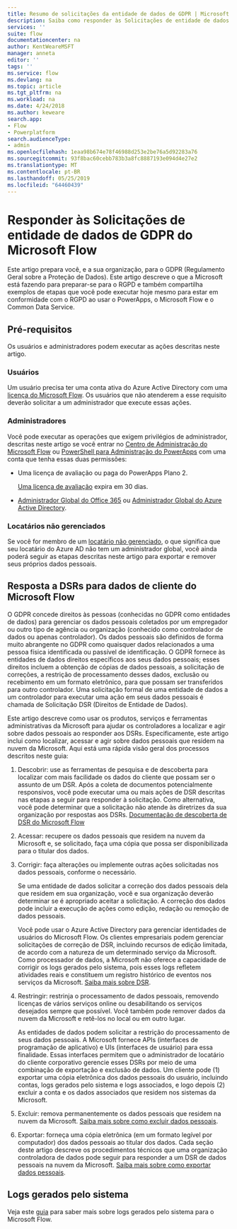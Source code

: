 ```yaml
---
title: Resumo de solicitações da entidade de dados de GDPR | Microsoft Docs
description: Saiba como responder às Solicitações de entidade de dados de GPDR para o Microsoft Flow.
services: ''
suite: flow
documentationcenter: na
author: KentWeareMSFT
manager: anneta
editor: ''
tags: ''
ms.service: flow
ms.devlang: na
ms.topic: article
ms.tgt_pltfrm: na
ms.workload: na
ms.date: 4/24/2018
ms.author: keweare
search.app:
- Flow
- Powerplatform
search.audienceType:
- admin
ms.openlocfilehash: 1eaa98b674e78f46988d253e2be76a5d92283a76
ms.sourcegitcommit: 93f8bac60cebb783b3a8fc8887193e094d4e27e2
ms.translationtype: MT
ms.contentlocale: pt-BR
ms.lasthandoff: 05/25/2019
ms.locfileid: "64460439"
---
```

# <a name="responding-to-gdpr-data-subject-requests-for-microsoft-flow"></a>Responder às Solicitações de entidade de dados de GDPR do Microsoft Flow

Este artigo prepara você, e a sua organização, para o GDPR (Regulamento Geral sobre a Proteção de Dados). Este artigo descreve o que a Microsoft está fazendo para preparar-se para o RGPD e também compartilha exemplos de etapas que você pode executar hoje mesmo para estar em conformidade com o RGPD ao usar o PowerApps, o Microsoft Flow e o Common Data Service.

## <a name="prerequisites"></a>Pré-requisitos

Os usuários e administradores podem executar as ações descritas neste artigo.

### <a name="users"></a>Usuários

Um usuário precisa ter uma conta ativa do Azure Active Directory com uma [licença do Microsoft Flow](https://preview.flow.microsoft.com/pricing/). Os usuários que não atenderem a esse requisito deverão solicitar a um administrador que execute essas ações.

### <a name="administrators"></a>Administradores

Você pode executar as operações que exigem privilégios de administrador, descritas neste artigo se você entrar no [Centro de Administração do Microsoft Flow](https://admin.flow.microsoft.com/) ou [PowerShell para Administração do PowerApps](https://go.microsoft.com/fwlink/?linkid=871804) com uma conta que tenha essas duas permissões:

- Uma licença de avaliação ou paga do PowerApps Plano 2.

    [Uma licença de avaliação](http://web.powerapps.com/trial) expira em 30 dias.

- [Administrador Global do Office 365](https://support.office.com/article/assign-admin-roles-in-office-365-for-business-eac4d046-1afd-4f1a-85fc-8219c79e1504) ou [Administrador Global do Azure Active Directory](https://docs.microsoft.com/azure/active-directory/active-directory-assign-admin-roles-azure-portal).

### <a name="unmanaged-tenants"></a>Locatários não gerenciados
Se você for membro de um [locatário não gerenciado](https://docs.microsoft.com/azure/active-directory/domains-admin-takeover), o que significa que seu locatário do Azure AD não tem um administrador global, você ainda poderá seguir as etapas descritas neste artigo para exportar e remover seus próprios dados pessoais. 

## <a name="responding-to-dsrs-for-microsoft-flow-customer-data"></a>Resposta a DSRs para dados de cliente do Microsoft Flow

O GDPR concede direitos às pessoas (conhecidas no GDPR como entidades de dados) para gerenciar os dados pessoais coletados por um empregador ou outro tipo de agência ou organização (conhecido como controlador de dados ou apenas controlador). Os dados pessoais são definidos de forma muito abrangente no GDPR como quaisquer dados relacionados a uma pessoa física identificada ou passível de identificação. O GDPR fornece às entidades de dados direitos específicos aos seus dados pessoais; esses direitos incluem a obtenção de cópias de dados pessoais, a solicitação de correções, a restrição de processamento desses dados, exclusão ou recebimento em um formato eletrônico, para que possam ser transferidos para outro controlador. Uma solicitação formal de uma entidade de dados a um controlador para executar uma ação em seus dados pessoais é chamada de Solicitação DSR (Direitos de Entidade de Dados).

Este artigo descreve como usar os produtos, serviços e ferramentas administrativas da Microsoft para ajudar os controladores a localizar e agir sobre dados pessoais ao responder aos DSRs. Especificamente, este artigo inclui como localizar, acessar e agir sobre dados pessoais que residem na nuvem da Microsoft. Aqui está uma rápida visão geral dos processos descritos neste guia:

1. Descobrir: use as ferramentas de pesquisa e de descoberta para localizar com mais facilidade os dados do cliente que possam ser o assunto de um DSR. Após a coleta de documentos potencialmente responsivos, você pode executar uma ou mais ações de DSR descritas nas etapas a seguir para responder à solicitação. Como alternativa, você pode determinar que a solicitação não atende às diretrizes da sua organização por respostas aos DSRs. [Documentação de descoberta de DSR do Microsoft Flow](gdpr-dsr-discovery.md)

1. Acessar: recupere os dados pessoais que residem na nuvem da Microsoft e, se solicitado, faça uma cópia que possa ser disponibilizada para o titular dos dados.

1. Corrigir: faça alterações ou implemente outras ações solicitadas nos dados pessoais, conforme o necessário.

    Se uma entidade de dados solicitar a correção dos dados pessoais dela que residem em sua organização, você e sua organização deverão determinar se é apropriado aceitar a solicitação.  A correção dos dados pode incluir a execução de ações como edição, redação ou remoção de dados pessoais.

    Você pode usar o Azure Active Directory para gerenciar identidades de usuários do Microsoft Flow. Os clientes empresariais podem gerenciar solicitações de correção de DSR, incluindo recursos de edição limitada, de acordo com a natureza de um determinado serviço da Microsoft.  Como processador de dados, a Microsoft não oferece a capacidade de corrigir os logs gerados pelo sistema, pois esses logs refletem atividades reais e constituem um registro histórico de eventos nos serviços da Microsoft.  [Saiba mais sobre DSR](https://docs.microsoft.com/microsoft-365/compliance/gdpr-dsr-azure).

1. Restringir: restrinja o processamento de dados pessoais, removendo licenças de vários serviços online ou desabilitando os serviços desejados sempre que possível. Você também pode remover dados da nuvem da Microsoft e retê-los no local ou em outro lugar.

    As entidades de dados podem solicitar a restrição do processamento de seus dados pessoais.  A Microsoft fornece APIs (interfaces de programação de aplicativo) e UIs (interfaces de usuário) para essa finalidade.  Essas interfaces permitem que o administrador de locatário do cliente corporativo gerencie esses DSRs por meio de uma combinação de exportação e exclusão de dados. Um cliente pode (1) exportar uma cópia eletrônica dos dados pessoais do usuário, incluindo contas, logs gerados pelo sistema e logs associados, e logo depois (2) excluir a conta e os dados associados que residem nos sistemas da Microsoft.

1. Excluir: remova permanentemente os dados pessoais que residem na nuvem da Microsoft. [Saiba mais sobre como excluir dados pessoais](gdpr-dsr-delete.md).

1. Exportar: forneça uma cópia eletrônica (em um formato legível por computador) dos dados pessoais ao titular dos dados. Cada seção deste artigo descreve os procedimentos técnicos que uma organização controladora de dados pode seguir para responder a um DSR de dados pessoais na nuvem da Microsoft. [Saiba mais sobre como exportar dados pessoais](gdpr-dsr-export.md).

## <a name="system-generated-logs"></a>Logs gerados pelo sistema

Veja este [guia](https://docs.microsoft.com/powerapps/administrator/powerapps-gdpr-dsr-guide-systemlogs) para saber mais sobre logs gerados pelo sistema para o Microsoft Flow.
